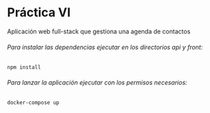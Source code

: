  # Práctica VI

Aplicación web full-stack que gestiona una agenda de contactos

###### Para instalar las dependencias ejecutar en los directorios api y front:
```console
npm install
```
###### Para lanzar la aplicación ejecutar con los permisos necesarios:
```console
docker-compose up
```
